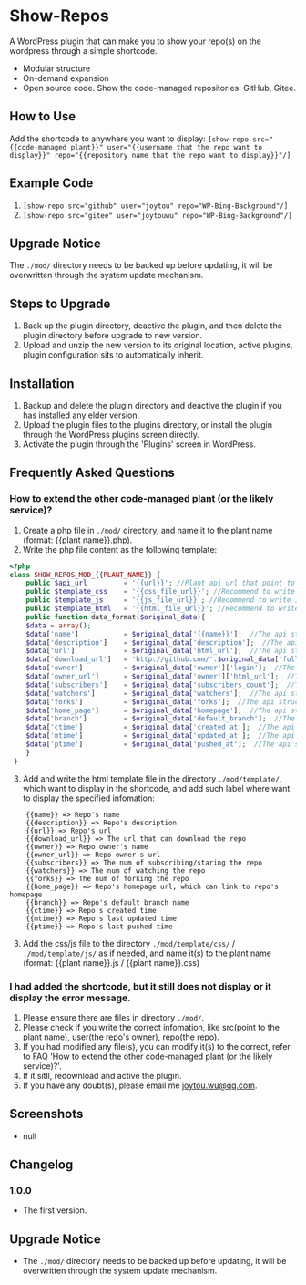# Show-Repos
A WordPress plugin that can make you to show your repo(s) on the wordpress through a simple shortcode. 
* Modular structure
* On-demand expansion
* Open source code. 
Show the code-managed repositories: GitHub, Gitee.

## How to Use
Add the shortcode to anywhere you want to display: 
`[show-repo src="{{code-managed plant}}" user="{{username that the repo want to display}}" repo="{{repository name that the repo want to display}}"/]`

## Example Code 
1. `[show-repo src="github" user="joytou" repo="WP-Bing-Background"/]`
2. `[show-repo src="gitee" user="joytouwu" repo="WP-Bing-Background"/]`

## Upgrade Notice 
The `./mod/` directory needs to be backed up before updating, it will be overwritten through the system update mechanism.

## Steps to Upgrade 
1. Back up the plugin directory, deactive the plugin, and then delete the plugin directory before upgrade to new version.
2. Upload and unzip the new version to its original location, active plugins, plugin configuration sits to automatically inherit.

## Installation 
1. Backup and delete the plugin directory and deactive the plugin if you has installed any elder version.
2. Upload the plugin files to the plugins directory, or install the plugin through the WordPress plugins screen directly.
3. Activate the plugin through the 'Plugins' screen in WordPress.

## Frequently Asked Questions 
### How to extend the other code-managed plant (or the likely service)? 
1. Create a php file in `./mod/` directory, and name it to the plant name (format: {{plant name}}.php).
2. Write the php file content as the following template:
```php
<?php 
class SHOW_REPOS_MOD_{{PLANT_NAME}} {
 	public $api_url 		= '{{url}}'; //Plant api url that point to repo, usual it is such: https://{{url}}/{:user}/{:repo} 	
 	public $template_css 	= '{{css_file_url}}'; //Recommend to write it follow the format: css/{{plant name}}.css 	
 	public $template_js 	= '{{js_file_url}}'; //Recommend to write it follow the format: js/{{plant name}}.js 	
 	public $template_html 	= '{{html_file_url}}'; //Recommend to write it follow the format: {{plant name}}.html 	
 	public function data_format($original_data){ 		
 	$data = array(); 		
 	$data['name'] 			= $original_data['{{name}}'];  //The api struct data key which get the repo's name. 		
 	$data['description'] 	= $original_data['description'];  //The api struct data key which get the repo's description. 		
 	$data['url'] 			= $original_data['html_url'];  //The api struct data key which get the repo's url, which link to the repo. 		
 	$data['download_url'] 	= 'http://github.com/'.$original_data['full_name'].'/zipball/master';  //The api struct data key which get the repo's download url, or the url that can download the repo. 		
 	$data['owner'] 			= $original_data['owner']['login'];  //The api struct data key which get the repo owner's name. 		
 	$data['owner_url'] 		= $original_data['owner']['html_url'];  //The api struct data key which get the owner's url, which can link to the owner. 		
 	$data['subscribers'] 	= $original_data['subscribers_count'];  //The api struct data key which get the count of subscriber(s)/starer(s) about the repo. 		
 	$data['watchers'] 		= $original_data['watchers'];  //The api struct data key which get the count of watcher(s) about the repo. 		
 	$data['forks'] 			= $original_data['forks'];  //The api struct data key which get the count of has forked about the repo. 		
 	$data['home_page']		= $original_data['homepage'];  //The api struct data key which get theurl of the repo's homepage. 		
 	$data['branch']			= $original_data['default_branch'];  //The api struct data key which get the default branch name of the repo. 		
 	$data['ctime']			= $original_data['created_at'];  //The api struct data key which get the repo's created time. 		
 	$data['mtime']			= $original_data['updated_at'];  //The api struct data key which get the repo's last updated time. 		
 	$data['ptime']			= $original_data['pushed_at'];  //The api struct data key which get the repo's last pushed time. 		return $data; 	
 	} 
 }
```
 3. Add and write the html template file in the directory `./mod/template/`, which want to display in the shortcode, and add such label where want to display the specified infomation:
```
	{{name}} => Repo's name 	
	{{description}} => Repo's description 	
	{{url}} => Repo's url 	
	{{download_url}} => The url that can download the repo 	
	{{owner}} => Repo owner's name 	
	{{owner_url}} => Repo owner's url 	
	{{subscribers}} => The num of subscribing/staring the repo 	
	{{watchers}} => The num of watching the repo 	
	{{forks}} => The num of forking the repo 	
	{{home_page}} => Repo's homepage url, which can link to repo's homepage 	
	{{branch}} => Repo's default branch name 	
	{{ctime}} => Repo's created time 	
	{{mtime}} => Repo's last updated time 	
	{{ptime}} => Repo's last pushed time
```
3. Add the css/js file to the directory `./mod/template/css/` / `./mod/template/js/` as if needed, and name it(s) to the plant name (format: {{plant name}}.js / {{plant name}}.css)

### I had added the shortcode, but it still does not display or it display the error message. 
1. Please ensure there are files in directory `./mod/`.
2. Please check if you write the correct infomation, like src(point to the plant name), user(the repo's owner), repo(the repo).
3. If you had modified any file(s), you can modify it(s) to the correct, refer to FAQ 'How to extend the other code-managed plant (or the likely service)?'.
4. If it sitll, redownload and active the plugin.
5. If you have any doubt(s), please email me <joytou.wu@qq.com>.

## Screenshots 
- null

## Changelog 
### 1.0.0 
* The first version.

## Upgrade Notice 
- The `./mod/` directory needs to be backed up before updating, it will be overwritten through the system update mechanism.
